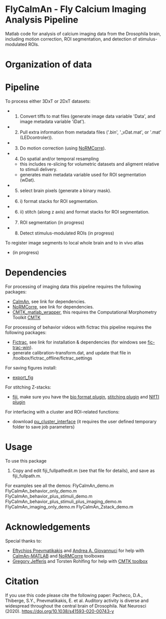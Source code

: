 # FlyCaImAn - Fly Calcium Imaging Analysis Pipeline

Matlab code for analysis of calcium imaging data from the Drosophila brain, including motion correction, ROI segmentation, and detection of stimulus-modulated ROIs.

# Organization of data

# Pipeline
To process either 3DxT or 2DxT datasets:
- 1) Convert tiffs to mat files (generate image data variable 'Data', and image metadata variable 'iDat').
- 2) Pull extra information from metadata files ('.bin', '_vDat.mat', or '.mat' (LEDcontroler)).
- 3) Do motion correction (using [NoRMCorre](https://github.com/flatironinstitute/NoRMCorre)).
- 4) Do spatial and/or temporal resampling
    - this includes re-slicing for volumetric datasets and aligment relative to stimuli delivery.
    - generates main metadata variable used for ROI segmentation (wDat).
- 5) select brain pixels (generate a binary mask).
- 6) i) format stacks for ROI segmentation.
- 6) ii) stitch (along z axis) and format stacks for ROI segmentation.
- 7) ROI segmentation (in progress)
- 8) Detect stimulus-modulated ROIs (in progress)

To register image segments to local whole brain and to in vivo atlas
- (in progress)

# Dependencies

For processing of imaging data this pipeline requires the following packages:
- [CaImAn](https://github.com/flatironinstitute/CaImAn-MATLAB), see link for dependencies.
- [NoRMCorre](https://github.com/flatironinstitute/NoRMCorre), see link for dependencies.
- [CMTK_matlab_wrapper](https://github.com/dpacheco0921/CMTK_matlab_wrapper), this requires the Computational Morphometry Toolkit [CMTK](https://www.nitrc.org/projects/cmtk)

For processing of behavior videos with fictrac this pipeline requires the following packages:
- [Fictrac](http://rjdmoore.net/fictrac/), see link for installation & dependencies (for windows see [fic-trac-win](https://github.com/murthylab/fic-trac-win)).
- generate calibration-transform.dat, and update that file in /toolbox/fictrac_offline/fictrac_settings

For saving figures install:
- [export_fig](https://github.com/altmany/export_fig)

For stitching Z-stacks:
- [fiji](https://imagej.net/Fiji/Downloads), make sure you have the [bio format plugin](https://imagej.net/Bio-Formats), [stitching plugin](https://imagej.net/Image_Stitching) and [NIfTI plugin](https://imagej.nih.gov/ij/plugins/nifti.html)

For interfacing with a cluster and ROI-related functions:
- download [pu_cluster_interface](https://github.com/dpacheco0921/pu_cluster_interface) (it requires the user defined temporary folder to save job parameters)

# Usage

To use this package
1) Copy and edit fiji_fullpathedit.m (see that file for details), and save as fiji_fullpath.m.

For examples see all the demos:
FlyCaImAn_demo.m
FlyCaImAn_behavior_only_demo.m
FlyCaImAn_behavior_plus_stimuli_demo.m
FlyCaImAn_behavior_plus_stimuli_plus_imaging_demo.m
FlyCaImAn_imaging_only_demo.m
FlyCaImAn_Zstack_demo.m

# Acknowledgements

Special thanks to:
- [Eftychios Pnevmatikakis](https://github.com/epnev) and [Andrea A. Giovannuci](https://github.com/agiovann) for help with [CaImAn-MATLAB](https://github.com/flatironinstitute/CaImAn-MATLAB) and [NoRMCorre](https://github.com/flatironinstitute/NoRMCorre) toolboxes
- [Gregory Jefferis](https://github.com/jefferis) and Torsten Rohlfing for help with [CMTK toolbox](https://www.nitrc.org/projects/cmtk)

# Citation

If you use this code please cite the following paper:
Pacheco, D.A., Thiberge, S.Y., Pnevmatikakis, E. et al. Auditory activity is diverse and widespread throughout the central brain of Drosophila. Nat Neurosci (2020). https://doi.org/10.1038/s41593-020-00743-y
